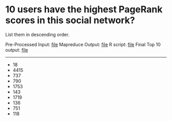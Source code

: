 # 10 users have the highest PageRank scores in this social network? 

List them in descending order.

Pre-Processed Input: [file](https://github.com/thwowu/BigData-Lab1/blob/master/Page_Rank/processed)
Mapreduce Output: [file](https://github.com/thwowu/BigData-Lab1/blob/master/Page_Rank/part-r-00000.csv)
R script: [file](https://github.com/thwowu/BigData-Lab1/blob/master/Page_Rank/sorting.r)
Final Top 10 output: [file](https://github.com/thwowu/BigData-Lab1/blob/master/Page_Rank/top10.csv)

***

* 	18
* 	4415
* 	737
* 	790
* 	1753
* 	143
* 	1719
* 	136
* 	751
* 	118
